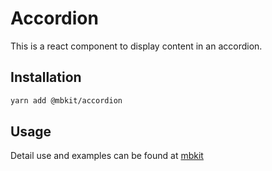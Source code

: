 # Accordion

This is a react component to display content in an accordion. 

## Installation

```sh
yarn add @mbkit/accordion
```

## Usage

Detail use and examples can be found at [mbkit](https://mbkit.netlify.com/components/accordion)